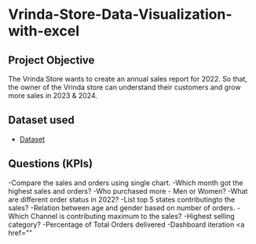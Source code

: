 # Vrinda-Store-Data-Visualization-with-excel
## Project Objective
The Vrinda Store wants to create an annual sales report for 2022. So that, the owner of the Vrinda store can understand their customers and grow more sales in 2023 & 2024.
## Dataset used
 - <a href="https://github.com/Pritha27-Contain/Vrinda-Store-Data-Visualization-with-excel/blob/main/Project%20About%20Vrinda%20Store%20Analysis.xlsx">Dataset</a>
 
## Questions (KPIs)
-Compare the sales and orders using single chart.
-Which month got the highest sales and orders?
-Who purchased more - Men or Women?
-What are different order status in 2022?
-List top 5 states contributingto the sales?
-Relation between age and gender based on number of orders.
-Which Channel is contributing maximum to the sales?
-Highest selling category?
-Percentage of Total Orders delivered
-Dashboard iteration <a href=""</a>
